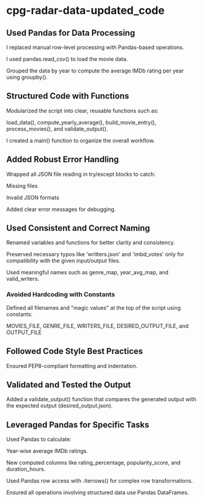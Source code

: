 # cpg-radar-data-updated_code

## Used Pandas for Data Processing
I replaced manual row-level processing with Pandas-based operations.

I used pandas.read_csv() to load the movie data.

Grouped the data by year to compute the average IMDb rating per year using groupby().

## Structured Code with Functions
Modularized the script into clear, reusable functions such as:

load_data(), compute_yearly_average(), build_movie_entry(), process_movies(), and validate_output().

I created a main() function to organize the overall workflow.

## Added Robust Error Handling
Wrapped all JSON file reading in try/except blocks to catch:

Missing files

Invalid JSON formats

Added clear error messages for debugging.

## Used Consistent and Correct Naming
Renamed variables and functions for better clarity and consistency.

Preserved necessary typos like 'writters.json' and 'imbd_votes' only for compatibility with the given input/output files.

Used meaningful names such as genre_map, year_avg_map, and valid_writers.

### Avoided Hardcoding with Constants
Defined all filenames and "magic values" at the top of the script using constants:

MOVIES_FILE, GENRE_FILE, WRITERS_FILE, DESIRED_OUTPUT_FILE, and OUTPUT_FILE

## Followed Code Style Best Practices
Ensured PEP8-compliant formatting and indentation.

## Validated and Tested the Output
Added a validate_output() function that compares the generated output with the expected output (desired_output.json).

## Leveraged Pandas for Specific Tasks
Used Pandas to calculate:

Year-wise average IMDb ratings.

New computed columns like rating_percentage, popularity_score, and duration_hours.

Used Pandas row access with .iterrows() for complex row transformations.

Ensured all operations involving structured data use Pandas DataFrames.

